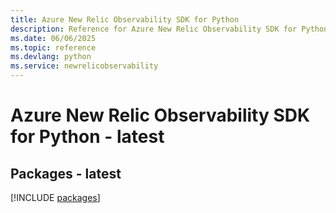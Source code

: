 ```yaml
---
title: Azure New Relic Observability SDK for Python
description: Reference for Azure New Relic Observability SDK for Python
ms.date: 06/06/2025
ms.topic: reference
ms.devlang: python
ms.service: newrelicobservability
---
```

# Azure New Relic Observability SDK for Python - latest
## Packages - latest
[!INCLUDE [packages](new-relic-observability-index.md)]